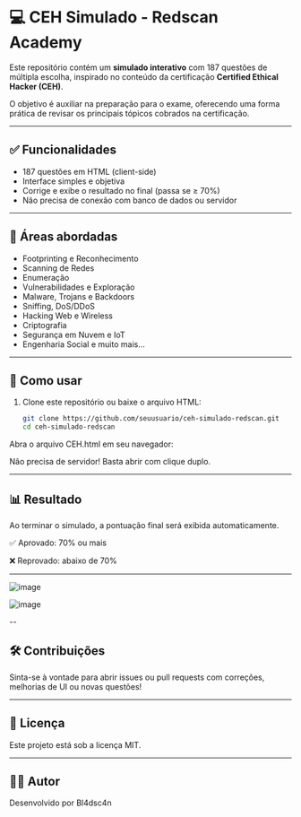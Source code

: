# 💻 CEH Simulado - Redscan Academy

Este repositório contém um **simulado interativo** com 187 questões de múltipla escolha, inspirado no conteúdo da certificação **Certified Ethical Hacker (CEH)**.

O objetivo é auxiliar na preparação para o exame, oferecendo uma forma prática de revisar os principais tópicos cobrados na certificação.

---

## ✅ Funcionalidades

- 187 questões em HTML (client-side)
- Interface simples e objetiva
- Corrige e exibe o resultado no final (passa se ≥ 70%)
- Não precisa de conexão com banco de dados ou servidor

---

## 🧠 Áreas abordadas

- Footprinting e Reconhecimento
- Scanning de Redes
- Enumeração
- Vulnerabilidades e Exploração
- Malware, Trojans e Backdoors
- Sniffing, DoS/DDoS
- Hacking Web e Wireless
- Criptografia
- Segurança em Nuvem e IoT
- Engenharia Social e muito mais...

---

## 🚀 Como usar

1. Clone este repositório ou baixe o arquivo HTML:
   ```bash
   git clone https://github.com/seuusuario/ceh-simulado-redscan.git
   cd ceh-simulado-redscan

Abra o arquivo CEH.html em seu navegador:

Não precisa de servidor! Basta abrir com clique duplo.

---

## 📊 Resultado
Ao terminar o simulado, a pontuação final será exibida automaticamente.

✅ Aprovado: 70% ou mais

❌ Reprovado: abaixo de 70%

---
![image](https://github.com/user-attachments/assets/f5401fb3-eee8-4bc7-835b-8a7aad00d2c6)

![image](https://github.com/user-attachments/assets/5da7958f-0e14-4576-93ce-0af051d6eba8)


--
## 🛠️ Contribuições
Sinta-se à vontade para abrir issues ou pull requests com correções, melhorias de UI ou novas questões!

---
## 📄 Licença
Este projeto está sob a licença MIT.

---
## 🙋‍♂️ Autor
Desenvolvido por Bl4dsc4n
